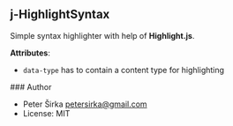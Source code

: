 ## j-HighlightSyntax

Simple syntax highlighter with help of __Highlight.js__.

__Attributes__:
- `data-type` has to contain a content type for highlighting

### Author

- Peter Širka <petersirka@gmail.com>
- License: MIT